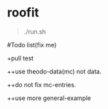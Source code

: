# roofit

>./run.sh 


#Todo list(fix me)

+pull test 

++use theodo-data(mc) not data.

++do not fix mc-entries.

++use more general-example
